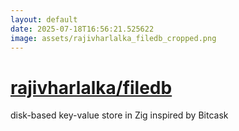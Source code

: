 ```yaml
---
layout: default
date: 2025-07-18T16:56:21.525622
image: assets/rajivharlalka_filedb_cropped.png
---
```


# [rajivharlalka/filedb](https://github.com/rajivharlalka/filedb)

disk-based key-value store in Zig inspired by Bitcask
